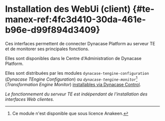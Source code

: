 # Installation des WebUi (client) {#te-manex-ref:4fc3d410-30da-461e-b96e-d99f894d3409}

Ces interfaces permettent de connecter Dynacase Platform au serveur TE et de
monitorer ses principales fonctions.  

Elles sont disponibles dans le Centre d'Administration de Dynacase Platform.

Elles sont distribuées par les modules `dynacase-tengine-configuration`
(*Dynacase TEngine Configuration*) ou *`dynacase-tengine-monitor`*[^1]
(*Transformation Engine Monitor*)  [installables via Dynacase
Control][dynacase_control].

_Le fonctionnement du serveur TE est indépendant de l'installation des interfaces Web clientes._

[^1]: Ce module n'est disponible que sous licence Anakeen.

<!-- links -->
[dynacase_control]: http://docs.anakeen.com/dynacase/3.2/dynacase-doc-platform-operating-manual/website/book/manex-ref:62f81ecf-eaed-46f0-8099-75a5ca7a1775.html#manex-ref:7390e1ee-cd3d-44f0-8582-2144cbeab6cf

